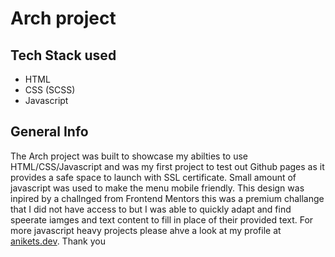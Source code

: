 # Arch project

## Tech Stack used
* HTML
* CSS (SCSS)
* Javascript

## General Info
The Arch project was built to showcase my abilties to use HTML/CSS/Javascript and was my first project to test out Github pages as it provides a safe space to launch with SSL certificate. Small amount of javascript was used to make the menu mobile friendly. This design was inpired by a challnged from Frontend Mentors this was a premium challange that I did not have access to but I was able to quickly adapt and find speerate iamges and text content to fill in place of their provided text. For more javascript heavy projects please ahve a look at my profile at [anikets.dev](anikets.dev). Thank you

